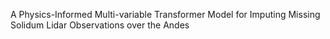 A Physics-Informed Multi-variable Transformer Model for Imputing Missing Solidum Lidar Observations over the Andes
